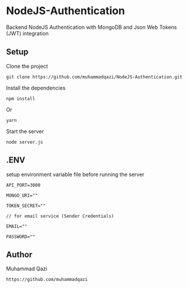 # NodeJS-Authentication
Backend NodeJS Authentication with MongoDB and Json Web Tokens (JWT) integration


## Setup

Clone the project

```
git clone https://github.com/muhammadqazi/NodeJS-Authentication.git
```

Install the dependencies

```
npm install
```
Or
```
yarn
```

Start the server

```
node server.js
```

## .ENV 
setup environment variable file before running the server
```
API_PORT=3000

MONGO_URI=""

TOKEN_SECRET=""

// for email service (Sender Credentials)

EMAIL=""  

PASSWORD=""
```


## Author
Muhammad Qazi

```
https://github.com/muhammadqazi
```


